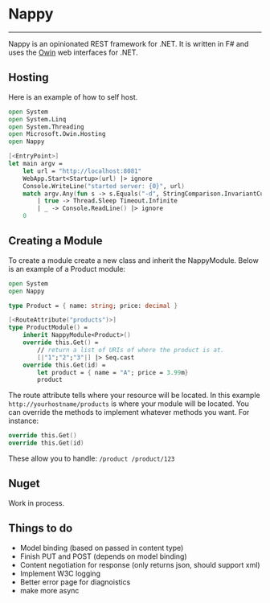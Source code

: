 # Nappy #

----------

Nappy is an opinionated REST framework for .NET. It is written in F# and uses the [Owin](http://owin.org/) web interfaces for .NET.


## Hosting ##

Here is an example of how to self host.

```fsharp
open System
open System.Linq
open System.Threading
open Microsoft.Owin.Hosting
open Nappy

[<EntryPoint>]
let main argv = 
    let url = "http://localhost:8081"
    WebApp.Start<Startup>(url) |> ignore
    Console.WriteLine("started server: {0}", url)
    match argv.Any(fun s -> s.Equals("-d", StringComparison.InvariantCultureIgnoreCase)) with
        | true -> Thread.Sleep Timeout.Infinite
        | _ -> Console.ReadLine() |> ignore
    0
```

## Creating a Module  ##

To create a module create a new class and inherit the NappyModule. Below is an example of a Product module:

```fsharp
open System
open Nappy

type Product = { name: string; price: decimal }

[<RouteAttribute("products")>]
type ProductModule() = 
    inherit NappyModule<Product>()
    override this.Get() =
        // return a list of URIs of where the product is at.
		[|"1";"2";"3"|] |> Seq.cast
    override this.Get(id) =
        let product = { name = "A"; price = 3.99m}
        product
```

The route attribute tells where your resource will be located. In this example `http://yourhostname/products` is where your module will be located. You can override the methods to implement whatever methods you want. For instance:

```fsharp
override this.Get()
override this.Get(id)
```
These allow you to handle:
`
/product
/product/123
`

## Nuget ##

Work in process.

## Things to do ##

- Model binding (based on passed in content type)
- Finish PUT and POST (depends on model binding)
- Content negotiation for response (only returns json, should support xml)
- Implement W3C logging
- Better error page for diagnoistics 
- make more async
